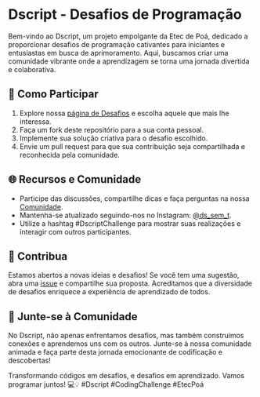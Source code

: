 <img href="blob:https://web.whatsapp.com/8777c53d-0c3e-4881-ba9b-54c06bbda22b"/>

# Dscript - Desafios de Programação

Bem-vindo ao Dscript, um projeto empolgante da Etec de Poá, dedicado a proporcionar desafios de programação cativantes para iniciantes e entusiastas em busca de aprimoramento. Aqui, buscamos criar uma comunidade vibrante onde a aprendizagem se torna uma jornada divertida e colaborativa.

## 🚀 Como Participar

1. Explore nossa [página de Desafios](Dscript) e escolha aquele que mais lhe interessa.
2. Faça um fork deste repositório para a sua conta pessoal.
3. Implemente sua solução criativa para o desafio escolhido.
4. Envie um pull request para que sua contribuição seja compartilhada e reconhecida pela comunidade.

## 🌐 Recursos e Comunidade

- Participe das discussões, compartilhe dicas e faça perguntas na nossa [Comunidade](comunidade).
- Mantenha-se atualizado seguindo-nos no Instagram: [@ds_sem_t](https://instagram.com/ds_sem_t).
- Utilize a hashtag #DscriptChallenge para mostrar suas realizações e interagir com outros participantes.

## 🌟 Contribua

Estamos abertos a novas ideias e desafios! Se você tem uma sugestão, abra uma [issue](https://github.com/seu-usuario/dscript/issues) e compartilhe sua proposta. Acreditamos que a diversidade de desafios enriquece a experiência de aprendizado de todos.

## 🤝 Junte-se à Comunidade

No Dscript, não apenas enfrentamos desafios, mas também construímos conexões e aprendemos uns com os outros. Junte-se à nossa comunidade animada e faça parte desta jornada emocionante de codificação e descobertas!

Transformando códigos em desafios, e desafios em aprendizado. Vamos programar juntos! 💻💡 #Dscript #CodingChallenge #EtecPoá
